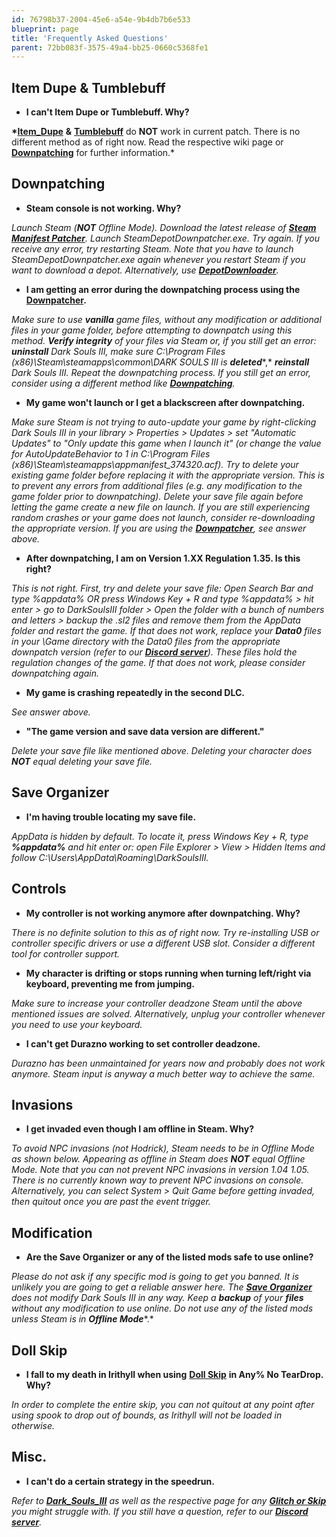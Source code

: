 ```yaml
---
id: 76798b37-2004-45e6-a54e-9b4db7b6e533
blueprint: page
title: 'Frequently Asked Questions'
parent: 72bb083f-3575-49a4-bb25-0660c5368fe1
---
```

## Item Dupe & Tumblebuff

- **I can't Item Dupe or Tumblebuff. Why?**

**\***[**Item\_Dupe**](/darksouls3/item-dupe) **&** [**Tumblebuff**](/darksouls3/tumblebuff) do **NOT** work in current patch. There is no different method as of right now. Read the respective wiki page or [**Downpatching**](/darksouls3/downpatching) for further information.*

## Downpatching

- **Steam console is not working. Why?**

*Launch Steam (****NOT*** *Offline Mode). Download the latest release of* [***Steam Manifest Patcher***](https://github.com/fifty-six/zig.SteamManifestPatcher/releases)*. Launch SteamDepotDownpatcher.exe. Try again. If you receive any error, try restarting Steam. Note that you have to launch SteamDepotDownpatcher.exe again whenever you restart Steam if you want to download a depot. Alternatively, use* [***DepotDownloader***](https://github.com/SteamRE/DepotDownloader)*.*

- **I am getting an error during the downpatching process using the** [**Downpatcher**](https://wiki.speedsouls.com/Dark_Souls_III_Downpatcher)**.**

*Make sure to use* ***vanilla*** *game files, without any modification or additional files in your game folder, before attempting to downpatch using this method.* ***Verify integrity*** *of your files via Steam or, if you still get an error:* ***uninstall*** *Dark Souls III, make sure C:\Program Files (x86)\Steam\steamapps\common\DARK SOULS III is* ***deleted***\*,* ***reinstall*** *Dark Souls III. Repeat the downpatching process. If you still get an error, consider using a different method like* [***Downpatching***](https://wiki.speedsouls.com/Downpatching)*.*

- **My game won't launch or I get a blackscreen after downpatching.**

*Make sure Steam is not trying to auto-update your game by right-clicking Dark Souls III in your library > Properties > Updates > set "Automatic Updates" to "Only update this game when I launch it" (or change the value for AutoUpdateBehavior to 1 in C:\Program Files (x86)\Steam\steamapps\appmanifest\_374320.acf). Try to delete your existing game folder before replacing it with the appropriate version. This is to prevent any errors from additional files (e.g. any modification to the game folder prior to downpatching). Delete your save file again before letting the game create a new file on launch. If you are still experiencing random crashes or your game does not launch, consider re-downloading the appropriate version. If you are using the* [***Downpatcher***](https://wiki.speedsouls.com/Dark_Souls_III_Downpatcher)*, see answer above.*

- **After downpatching, I am on Version 1.XX Regulation 1.35. Is this right?**

*This is not right. First, try and delete your save file: Open Search Bar and type %appdata% OR press Windows Key + R and type %appdata% > hit enter > go to DarkSoulsIII folder > Open the folder with a bunch of numbers and letters > backup the .sl2 files and remove them from the AppData folder and restart the game. If that does not work, replace your* ***Data0*** *files in your \Game directory with the Data0 files from the appropriate downpatch version (refer to our* [***Discord server***](http://discord.speedsouls.com/)*). These files hold the regulation changes of the game. If that does not work, please consider downpatching again.*

- **My game is crashing repeatedly in the second DLC.**

*See answer above.*

- **"The game version and save data version are different."**

*Delete your save file like mentioned above. Deleting your character does* ***NOT*** *equal deleting your save file.*

## Save Organizer

- **I'm having trouble locating my save file.**

*AppData is hidden by default. To locate it, press Windows Key + R, type* ***%appdata%*** *and hit enter or: open File Explorer > View > Hidden Items and follow C:\Users<your username>\AppData\Roaming\DarkSoulsIII<numbers>.*

## Controls

- **My controller is not working anymore after downpatching. Why?**

*There is no definite solution to this as of right now. Try re-installing USB or controller specific drivers or use a different USB slot. Consider a different tool for controller support.*

- **My character is drifting or stops running when turning left/right via keyboard, preventing me from jumping.**

*Make sure to increase your controller deadzone Steam until the above mentioned issues are solved. Alternatively, unplug your controller whenever you need to use your keyboard.*

- **I can't get Durazno working to set controller deadzone.**

*Durazno has been unmaintained for years now and probably does not work anymore. Steam input is anyway a much better way to achieve the same.*

## Invasions

- **I get invaded even though I am offline in Steam. Why?**

*To avoid NPC invasions (not Hodrick), Steam needs to be in Offline Mode as shown below. Appearing as offline in Steam does* ***NOT*** *equal Offline Mode.*  *Note that you can not prevent NPC invasions in version 1.04 1.05. There is no currently known way to prevent NPC invasions on console. Alternatively, you can select System > Quit Game before getting invaded, then quitout once you are past the event trigger.*

## Modification

- **Are the Save Organizer or any of the listed mods safe to use online?**

*Please do not ask if any specific mod is going to get you banned. It is unlikely you are going to get a reliable answer here. The* [***Save Organizer***](https://wiki.speedsouls.com/SpeedSouls_-_Save_Organizer) *does not modify Dark Souls III in any way. Keep a* ***backup*** *of your* ***files*** *without any modification to use online. Do not use any of the listed mods unless Steam is in* ***Offline Mode***\*.*

## Doll Skip

- **I fall to my death in Irithyll when using** [**Doll Skip**](https://wiki.speedsouls.com/Doll_Skip) **in Any% No TearDrop. Why?**

*In order to complete the entire skip, you can not quitout at any point after using spook to drop out of bounds, as Irithyll will not be loaded in otherwise.*

## Misc.

- **I can't do a certain strategy in the speedrun.**

*Refer to* [***Dark\_Souls\_III***](/darksouls3) *as well as the respective page for any* [***Glitch or Skip***](https://wiki.speedsouls.com/Category:Glitch_\(Dark_Souls_III\)) *you might struggle with. If you still have a question, refer to our* [***Discord server***](http://discord.speedsouls.com/)*.*

